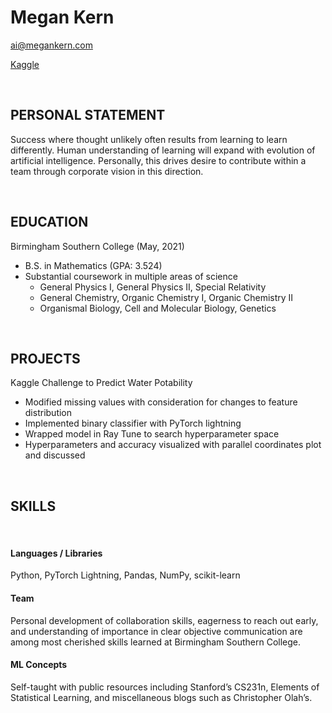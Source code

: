 <h1> Megan Kern </h1>

ai@megankern.com

[Kaggle](https://www.kaggle.com/megankern/pytorch-lightning-w-ray-tune "Kaggle")

<br>
<h2> PERSONAL STATEMENT </h2> 

Success where thought unlikely often results from learning to learn differently. Human understanding of learning will expand with evolution of artificial intelligence. Personally, this drives desire to contribute within a team through corporate vision in this direction.

<br>
<h2> EDUCATION </h2>

Birmingham Southern College (May, 2021)
- B.S. in Mathematics (GPA: 3.524)
- Substantial coursework in multiple areas of science
  - General Physics I, General Physics II, Special Relativity
  - General Chemistry, Organic Chemistry I, Organic Chemistry II
  - Organismal Biology, Cell and Molecular Biology, Genetics

<br>
<h2> PROJECTS </h2>

Kaggle Challenge to Predict Water Potability
- Modified missing values with consideration for changes to feature distribution
- Implemented binary classifier with PyTorch lightning 
- Wrapped model in Ray Tune to search hyperparameter space 
- Hyperparameters and accuracy visualized with parallel coordinates plot and discussed

<br>
<h2> SKILLS </h2>

<br>
<h4> Languages / Libraries </h4>
Python, PyTorch Lightning, Pandas, NumPy, scikit-learn

<br>
<h4> Team </h4>
Personal development of collaboration skills, eagerness to reach out early, and understanding of importance in clear objective communication are among most cherished skills learned at Birmingham Southern College.

<br>
<h4> ML Concepts </h4>
Self-taught with public resources including Stanford’s CS231n, Elements of Statistical Learning, and miscellaneous blogs such as Christopher Olah’s.
